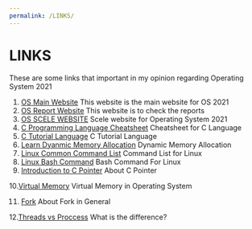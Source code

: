 ```yaml
---
permalink: /LINKS/
---
```

# LINKS
These are some links that important in my opinion regarding Operating System 2021
1. [OS Main Website](https://os.vlsm.org/)
   This website is the main website for OS 2021
2. [OS Report Website](https://os.vlsm.org/Log/)
   This website is to check the reports
3. [OS SCELE WEBSITE](https://scele.cs.ui.ac.id/course/view.php?id=3268)
   Scele website for Operating System 2021
4. [C Programming Language Cheatsheet](https://developerinsider.co/c-programming-language-cheat-sheet/)
   Cheatsheet for C Language
5. [C Tutorial Language](https://www.javatpoint.com/c-programming-language-tutorial)
   C Tutorial Language
6. [Learn Dyanmic Memory Allocation](https://www.design-reuse.com/articles/25090/dynamic-memory-allocation-fragmentation-c.html)
   Dynamic Memory Allocation
7. [Linux Common Command List](https://www.dummies.com/computers/operating-systems/linux/common-linux-commands/)
   Command List for Linux
8. [Linux Bash Command](https://www.computerhope.com/unix/ubash.htm)
   Bash Command For Linux
9. [Introduction to C Pointer](https://www.studytonight.com/c/pointers-in-c.php#:~:text=Introduction%20to%20C%20Pointers,exciting%20features%20of%20C%20language)
   About C Pointer
   
10.[Virtual Memory](https://www.geeksforgeeks.org/virtual-memory-in-operating-system/)
   Virtual Memory in Operating System
  
11. [Fork](https://linuxhint.com/fork-system-call-linux/#:~:text=The%20fork%20system%20call%20is,parent%20processes%20are%20executed%20concurrently.)
   About Fork in General

12.[Threads vs Proccess](https://www.google.com/search?q=threads+vs+processes&oq=threads+vs+pro&aqs=chrome.0.0i512j69i57j0i20i263i512j0i512l7.1922j0j7&sourceid=chrome&ie=UTF-8)
   What is the difference?
